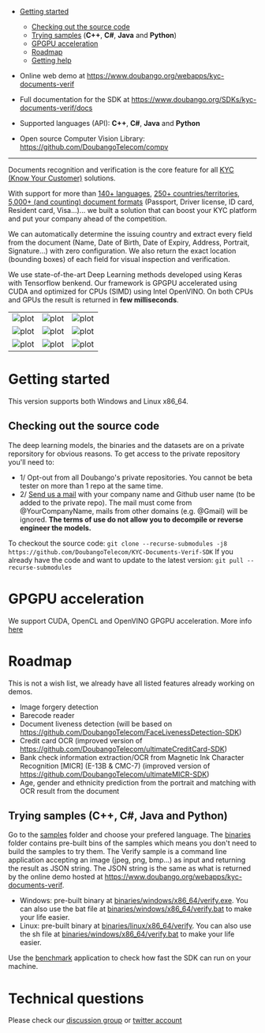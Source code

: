 - [Getting started](#getting-started)
  - [Checking out the source code](#checkout-source)
  - [Trying samples](#trying-samples) (**C++**, **C#**, **Java** and **Python**)
  - [GPGPU acceleration](#gpgpu)
  - [Roadmap](#roadmap)
  - [Getting help](#technical-questions)


- Online web demo at https://www.doubango.org/webapps/kyc-documents-verif
- Full documentation for the SDK at https://www.doubango.org/SDKs/kyc-documents-verif/docs
- Supported languages (API): **C++**, **C#**, **Java** and **Python**
- Open source Computer Vision Library: https://github.com/DoubangoTelecom/compv
<hr />

Documents recognition and verification is the core feature for all [KYC (Know Your Customer)](https://en.wikipedia.org/wiki/Know_your_customer) solutions.

With support for more than [140+ languages](Languages.pdf), [250+ countries/territories](Graphs.pdf), [5,000+ (and counting) document formats](Graphs.pdf) (Passport, Driver license, ID card, Resident card, Visa...)... we built a solution that can boost your KYC platform and put your company ahead of the competition.

We can automatically determine the issuing country and extract every field from the document (Name, Date of Birth, Date of Expiry, Address, Portrait, Signature...) with zero configuration. We also return the exact location (bounding boxes) of each field for visual inspection and verification.

We use state-of-the-art Deep Learning methods developed using Keras with Tensorflow benkend. Our framework is GPGPU accelerated using CUDA and optimized for CPUs (SIMD) using Intel OpenVINO. On both CPUs and GPUs the result is returned in **few milliseconds**.

|   |  | |
| ------------- | ------------- |-- |
| ![plot](https://www.doubango.org/webapps/kyc-documents-verif/img/low-1.jpg)  | ![plot](https://www.doubango.org/webapps/kyc-documents-verif/img/low-2.jpg)  | ![plot](https://www.doubango.org/webapps/kyc-documents-verif/img/low-3.jpg) |
| ![plot](https://www.doubango.org/webapps/kyc-documents-verif/img/low-4.jpg)  | ![plot](https://www.doubango.org/webapps/kyc-documents-verif/img/low-5.jpg)  | ![plot](https://www.doubango.org/webapps/kyc-documents-verif/img/low-6.jpg) |
| ![plot](https://www.doubango.org/webapps/kyc-documents-verif/img/low-7.jpg)  | ![plot](https://www.doubango.org/webapps/kyc-documents-verif/img/low-8.jpg)  | ![plot](https://www.doubango.org/webapps/kyc-documents-verif/img/low-9.jpg) |

<a name="getting-started"></a>
# Getting started #
This version supports both Windows and Linux x86_64.

<a name="checkout-source"></a>
## Checking out the source code ##
The deep learning models, the binaries and the datasets are on a private reporsitory for obvious reasons. To get access to the private repository you'll need to:
  - 1/ Opt-out from all Doubango's private repositories. You cannot be beta tester on more than 1 repo at the same time.
  - 2/ [Send us a mail](https://www.doubango.org/#contact) with your company name and Github user name (to be added to the private repo). The mail must come from @YourCompanyName, mails from other domains (e.g. @Gmail) will be ignored. **The terms of use do not allow you to decompile or reverse engineer the models.**

To checkout the source code: `git clone --recurse-submodules -j8 https://github.com/DoubangoTelecom/KYC-Documents-Verif-SDK`
If you already have the code and want to update to the latest version: `git pull --recurse-submodules`

<a name="gpgpu"></a>
# GPGPU acceleration #
We support CUDA, OpenCL and OpenVINO GPGPU acceleration. More info [here](GPGPU.md)

<a name="roadmap"></a>
# Roadmap #
This is not a wish list, we already have all listed features already working on demos.
 - Image forgery detection
 - Barecode reader
 - Document liveness detection (will be based on https://github.com/DoubangoTelecom/FaceLivenessDetection-SDK)
 - Credit card OCR (improved version of https://github.com/DoubangoTelecom/ultimateCreditCard-SDK)
 - Bank check information extraction/OCR from Magnetic Ink Character Recognition [MICR] (E-13B & CMC-7) (improved version of https://github.com/DoubangoTelecom/ultimateMICR-SDK)
 - Age, gender and ethnicity prediction from the portrait and matching with OCR result from the document

<a name="trying-samples"></a>
## Trying samples (**C++**, **C#**, **Java** and **Python**) ##
Go to the [samples](samples) folder and choose your prefered language.
The [binaries](binaries) folder contains pre-built bins of the samples which means you don't need to build the samples to try them. The Verify sample is a command line application accepting an image (jpeg, png, bmp...) as input and returning the result as JSON string. The JSON string is the same as what is returned by the online demo hosted at https://www.doubango.org/webapps/kyc-documents-verif.
 - Windows: pre-built binary at [binaries/windows/x86_64/verify.exe](binaries/windows/x86_64/verify.exe). You can also use the bat file at [binaries/windows/x86_64/verify.bat](binaries/windows/x86_64/verify.bat) to make your life easier.
 - Linux: pre-built binary at [binaries/linux/x86_64/verify](binaries/linux/x86_64/verify). You can also use the sh file at [binaries/windows/x86_64/verify.bat](binaries/linux/x86_64/verify.sh) to make your life easier.

Use the [benchmark](samples/cpp/benchmark) application to check how fast the SDK can run on your machine.

<a name="technical-questions"></a>
# Technical questions #
Please check our [discussion group](https://groups.google.com/forum/#!forum/doubango-ai) or [twitter account](https://twitter.com/doubangotelecom?lang=en)
